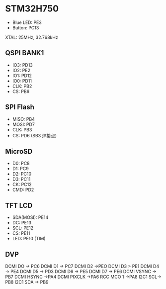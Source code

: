 # STM32H750

- Blue LED: PE3
- Button: PC13

XTAL: 25MHz, 32.768kHz

## QSPI BANK1

- IO3: PD13
- IO2: PE2
- IO1: PD12
- IO0: PD11
- CLK: PB2
- CS: PB6

## SPI Flash

- MISO: PB4
- MOSI: PD7
- CLK: PB3
- CS: PD6 (SB3 焊接点)

## MicroSD

- D0: PC8
- D1: PC9
- D2: PC10
- D3: PC11
- CK: PC12
- CMD: PD2

## TFT LCD

- SDA(MOSI): PE14
- DC: PE13
- SCL: PE12
- CS: PE11
- LED: PE10 (TIM)

## DVP

DCMI DO -> PC6
DCMI D1 -> PC7
DCMI D2 ->PEO
DCMI D3 > PE1
DCMI D4 -> PE4
DCMI D5 -> PD3
DCMI D6 -> PE5
DCMI D7 -> PE6
DCMI VSYNC -> PB7
DCMI HSYNC ->PA4
DCMI PIXCLK ->PA6
RCC MCO 1 ->PA8
I2C1 SCL-> PB8
I2C1 SDA -> PB9
